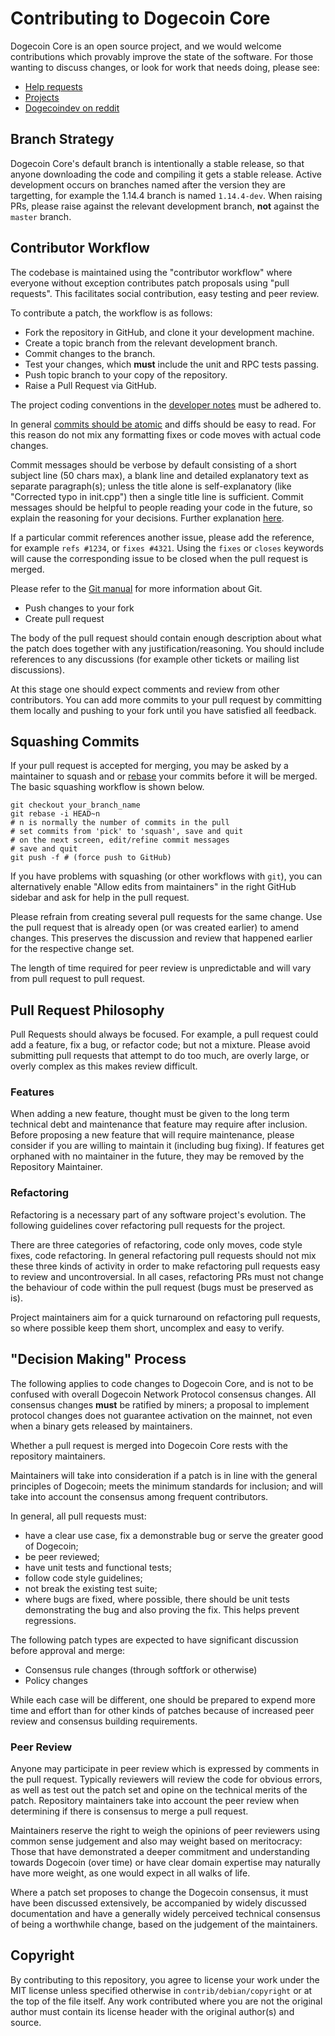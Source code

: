 # Contributing to Dogecoin Core

Dogecoin Core is an open source project, and we would welcome contributions which provably
improve the state of the software. For those wanting to discuss changes, or look for work
that needs doing, please see:

* [Help requests](https://github.com/dogecoin/dogecoin/labels/help%20wanted)
* [Projects](https://github.com/dogecoin/dogecoin/projects)
* [Dogecoindev on reddit](https://www.reddit.com/r/dogecoindev/)

## Branch Strategy

Dogecoin Core's default branch is intentionally a stable release, so that anyone downloading the code and compiling it gets a stable release.
Active development occurs on branches named after the version they are targetting, for example the 1.14.4 branch is named `1.14.4-dev`.
When raising PRs, please raise against the relevant development branch, **not** against the `master` branch.

## Contributor Workflow

The codebase is maintained using the "contributor workflow" where everyone
without exception contributes patch proposals using "pull requests". This
facilitates social contribution, easy testing and peer review.

To contribute a patch, the workflow is as follows:

  - Fork the repository in GitHub, and clone it your development machine.
  - Create a topic branch from the relevant development branch.
  - Commit changes to the branch.
  - Test your changes, which **must** include the unit and RPC tests passing.
  - Push topic branch to your copy of the repository.
  - Raise a Pull Request via GitHub.

The project coding conventions in the [developer notes](doc/developer-notes.md)
must be adhered to.

In general [commits should be atomic](https://en.wikipedia.org/wiki/Atomic_commit#Atomic_commit_convention)
and diffs should be easy to read. For this reason do not mix any formatting
fixes or code moves with actual code changes.

Commit messages should be verbose by default consisting of a short subject line
(50 chars max), a blank line and detailed explanatory text as separate
paragraph(s); unless the title alone is self-explanatory (like "Corrected typo
in init.cpp") then a single title line is sufficient. Commit messages should be
helpful to people reading your code in the future, so explain the reasoning for
your decisions. Further explanation [here](http://chris.beams.io/posts/git-commit/).

If a particular commit references another issue, please add the reference, for
example `refs #1234`, or `fixes #4321`. Using the `fixes` or `closes` keywords
will cause the corresponding issue to be closed when the pull request is merged.

Please refer to the [Git manual](https://git-scm.com/doc) for more information
about Git.

  - Push changes to your fork
  - Create pull request

The body of the pull request should contain enough description about what the
patch does together with any justification/reasoning. You should include
references to any discussions (for example other tickets or mailing list
discussions).

At this stage one should expect comments and review from other contributors. You
can add more commits to your pull request by committing them locally and pushing
to your fork until you have satisfied all feedback.


## Squashing Commits

If your pull request is accepted for merging, you may be asked by a maintainer
to squash and or [rebase](https://git-scm.com/docs/git-rebase) your commits
before it will be merged. The basic squashing workflow is shown below.

    git checkout your_branch_name
    git rebase -i HEAD~n
    # n is normally the number of commits in the pull
    # set commits from 'pick' to 'squash', save and quit
    # on the next screen, edit/refine commit messages
    # save and quit
    git push -f # (force push to GitHub)

If you have problems with squashing (or other workflows with `git`), you can
alternatively enable "Allow edits from maintainers" in the right GitHub
sidebar and ask for help in the pull request.

Please refrain from creating several pull requests for the same change.
Use the pull request that is already open (or was created earlier) to amend
changes. This preserves the discussion and review that happened earlier for
the respective change set.

The length of time required for peer review is unpredictable and will vary from
pull request to pull request.


## Pull Request Philosophy

Pull Requests should always be focused. For example, a pull request could add a
feature, fix a bug, or refactor code; but not a mixture. Please avoid submitting
pull requests that attempt to do too much, are overly large, or overly complex
as this makes review difficult.


### Features

When adding a new feature, thought must be given to the long term technical debt
and maintenance that feature may require after inclusion. Before proposing a new
feature that will require maintenance, please consider if you are willing to
maintain it (including bug fixing). If features get orphaned with no maintainer
in the future, they may be removed by the Repository Maintainer.


### Refactoring

Refactoring is a necessary part of any software project's evolution. The
following guidelines cover refactoring pull requests for the project.

There are three categories of refactoring, code only moves, code style fixes,
code refactoring. In general refactoring pull requests should not mix these
three kinds of activity in order to make refactoring pull requests easy to
review and uncontroversial. In all cases, refactoring PRs must not change the
behaviour of code within the pull request (bugs must be preserved as is).

Project maintainers aim for a quick turnaround on refactoring pull requests, so
where possible keep them short, uncomplex and easy to verify.


## "Decision Making" Process

The following applies to code changes to Dogecoin Core, and is not to be
confused with overall Dogecoin Network Protocol consensus changes. All consensus
changes **must** be ratified by miners; a proposal to implement protocol changes
does not guarantee activation on the mainnet, not even when a binary gets
released by maintainers.

Whether a pull request is merged into Dogecoin Core rests with the repository
maintainers.

Maintainers will take into consideration if a patch is in line with the general
principles of Dogecoin; meets the minimum standards for inclusion; and will
take into account the consensus among frequent contributors.

In general, all pull requests must:

  - have a clear use case, fix a demonstrable bug or serve the greater good of
    Dogecoin;
  - be peer reviewed;
  - have unit tests and functional tests;
  - follow code style guidelines;
  - not break the existing test suite;
  - where bugs are fixed, where possible, there should be unit tests
    demonstrating the bug and also proving the fix. This helps prevent
    regressions.

The following patch types are expected to have significant discussion before
approval and merge:

- Consensus rule changes (through softfork or otherwise)
- Policy changes

While each case will be different, one should be prepared to expend more time
and effort than for other kinds of patches because of increased peer review
and consensus building requirements.


### Peer Review

Anyone may participate in peer review which is expressed by comments in the pull
request. Typically reviewers will review the code for obvious errors, as well as
test out the patch set and opine on the technical merits of the patch.
Repository maintainers take into account the peer review when determining if
there is consensus to merge a pull request.

Maintainers reserve the right to weigh the opinions of peer reviewers
using common sense judgement and also may weight based on meritocracy: Those
that have demonstrated a deeper commitment and understanding towards Dogecoin
(over time) or have clear domain expertise may naturally have more weight, as
one would expect in all walks of life.

Where a patch set proposes to change the Dogecoin consensus, it must have been
discussed extensively, be accompanied by widely discussed documentation and have
a generally widely perceived technical consensus of being a worthwhile change,
based on the judgement of the maintainers.

## Copyright

By contributing to this repository, you agree to license your work under the 
MIT license unless specified otherwise in `contrib/debian/copyright` or at 
the top of the file itself. Any work contributed where you are not the original 
author must contain its license header with the original author(s) and source.
